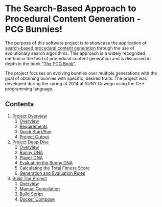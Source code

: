 # The Search-Based Approach to Procedural Content Generation - PCG Bunnies!
 
 The purpose of this software project is to showcase the application of <a href="http://pcgbook.com/wp-content/uploads/chapter02.pdf" target="_blank">search-based procedural content generation</a> through the use of evolutionary search algorithms. This approach is a widely recognized method in the field of procedural content generation and is discussed in depth in the book <a href="https://pcgbook.com" target="_blank">"The PCG Book"</a>.

The project focuses on evolving bunnies over multiple generations with the goal of obtaining bunnies with specific, desired traits. The project was developed during the spring of 2014 at SUNY Oswego using the C++ programming language.
 
## Contents
1. [Project Overview](overview/)
    1. [Overview](overview/#overview)
    1. [Requirements](overview/#requirements)
    1. [Quick Start/Run](overview/#quick-startrun)
    1. [Project Output](overview/#project-output)
2. [Project Deep Dive](deep-dive/)
    1. [Overview](deep-dive/#overview)
    2. [Bunny DNA](deep-dive/#bunny-dna)
    3. [Player DNA](deep-dive/#player-dna)
    4. [Evaluating the Bunny DNA](deep-dive/#evaluating-the-bunny-dna)
    6. [Calculating the Total Fitness Score](deep-dive/#calculating-the-total-fitness-score)
    7. [Generation and Evaluation Rules](deep-dive/#generation-and-evaluation-rules)
3. [Build The Project](build/)
    1. [Overview](build/#overview)
    2. [Manual Compilation](build/#manual-compilation)
    3. [Build Script](build/#compile-via-build-script)
    4. [Docker Compose](build/#compile-via-docker-compose)
 